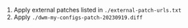 1. Apply external patches listed in `./external-patch-urls.txt`
2. Apply `./dwm-my-configs-patch-20230919.diff`

